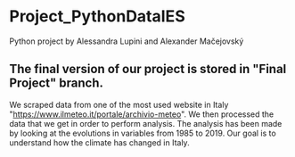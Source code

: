 # Project_PythonDataIES
Python project by Alessandra Lupini and Alexander Mačejovský

## The final version of our project is stored in "Final Project" branch.

We scraped data from one of the most used website in Italy "https://www.ilmeteo.it/portale/archivio-meteo". We then processed the data that we get in order to perform analysis. The analysis has been made by looking at the evolutions in variables from 1985 to 2019. Our goal is to understand how the climate has changed in Italy.
